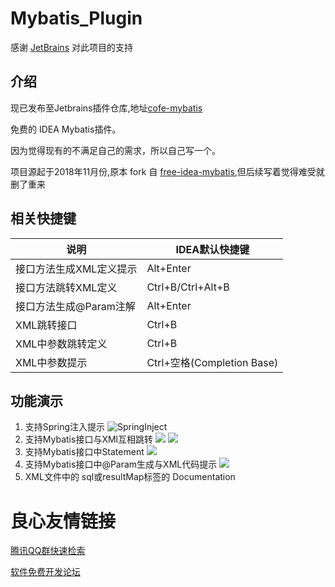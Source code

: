 # Mybatis_Plugin

感谢 [JetBrains](https://www.jetbrains.com/?from=Cofe-Mybatis) 对此项目的支持

## 介绍

现已发布至Jetbrains插件仓库,地址[cofe-mybatis](https://plugins.jetbrains.com/plugin/12808-cofe-mybatis)

免费的 IDEA Mybatis插件。

因为觉得现有的不满足自己的需求，所以自己写一个。

项目源起于2018年11月份,原本 fork 自 [free-idea-mybatis](https://github.com/wuzhizhan/free-idea-mybatis),但后续写着觉得难受就删了重来

## 相关快捷键

| 说明| IDEA默认快捷键| 
| --- | --- | 
| 接口方法生成XML定义提示 | Alt+Enter |
| 接口方法跳转XML定义 | Ctrl+B/Ctrl+Alt+B |
| 接口方法生成@Param注解 | Alt+Enter |
| XML跳转接口 | Ctrl+B |
| XML中参数跳转定义 | Ctrl+B |
| XML中参数提示 | Ctrl+空格(Completion Base) |

## 功能演示

1. 支持Spring注入提示  ![SpringInject](/images/SpringInject.gif)
2. 支持Mybatis接口与XMl互相跳转  ![](/images/NavigateToXml.gif) ![](/images/NavigateToMethod.gif)
3. 支持Mybatis接口中Statement ![](/images/GenerateStatement.gif)
4. 支持Mybatis接口中@Param生成与XML代码提示 ![](/images/ParamCompletion.gif)
5. XML文件中的 sql或resultMap标签的 Documentation

 # 良心友情链接

[腾讯QQ群快速检索](http://u.720life.cn/s/8cf73f7c)

[软件免费开发论坛](http://u.720life.cn/s/bbb01dc0)